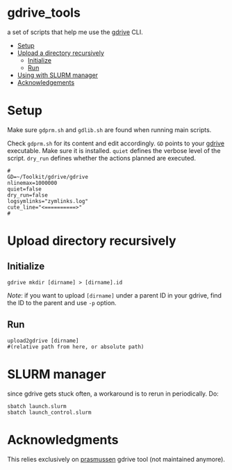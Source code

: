 # gdrive_tools
a set of scripts that help me use the [gdrive](https://github.com/prasmussen/gdrive) CLI.

* [Setup](#setup)
* [Upload a directory recursively](#upload)
  * [Initialize](#upload_init)
  * [Run](#upload_run)
* [Using with SLURM manager](#slurm)
* [Acknowledgements](#acknowledgements)

# Setup <a id='setup'></a>
Make sure `gdprm.sh` and `gdlib.sh` are found when running main scripts.

Check `gdprm.sh` for its content and edit accordingly. `GD` points to your [gdrive](https://github.com/prasmussen/gdrive) executable. Make sure it is installed. `quiet` defines the verbose level of the script. `dry_run` defines whether the actions planned are executed. 
```#!/bin/bash
# 
GD=~/Toolkit/gdrive/gdrive
nlinemax=1000000
quiet=false
dry_run=false
logsymlinks="zymlinks.log"
cute_line="<==========>"
#
```

# Upload directory recursively <a id='upload'></a>
## Initialize <a id='upload_init'></a>
```
gdrive mkdir [dirname] > [dirname].id
```
*Note*: if you want to upload `[dirname]` under a parent ID in your gdrive, find the ID to the parent and use `-p` option. 

## Run <a id='upload_run'></a>
```
upload2gdrive [dirname] 
#(relative path from here, or absolute path)
```

# SLURM manager <a id='slurm'></a>
since gdrive gets stuck often, a workaround is to rerun in periodically. Do:
```
sbatch launch.slurm
sbatch launch_control.slurm
```

# Acknowledgments <a id='acknowledgements'></a>

This relies exclusively on [prasmussen](https://github.com/prasmussen/gdrive) gdrive tool (not maintained anymore).
